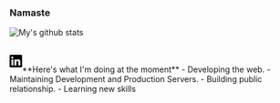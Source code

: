 ### Namaste
![My's github stats](https://github-readme-stats.vercel.app/api?username=deepyes02&show_icons=true&hide_border=true)


<br/>


<a href="https://www.linkedin.com/in/deepyes02/">
<img align="left" alt="Deepesh Dhakal" style="filter: brightness(0), invert(1);" width="22px" src="linkedin.svg" />
</a>
<br />
**Here's what I'm doing at the moment**
- Developing the web.
- Maintaining Development and Production Servers.
- Building public relationship.
- Learning new skills
